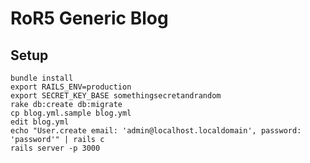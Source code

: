 # RoR5 Generic Blog

## Setup

    bundle install
    export RAILS_ENV=production
    export SECRET_KEY_BASE somethingsecretandrandom
    rake db:create db:migrate
    cp blog.yml.sample blog.yml
    edit blog.yml
    echo "User.create email: 'admin@localhost.localdomain', password: 'password'" | rails c
    rails server -p 3000


